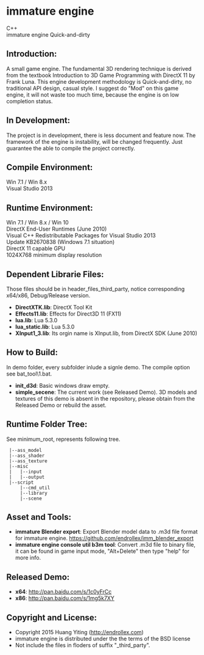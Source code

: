 immature engine
===============
C++  
immature engine
Quick-and-dirty

Introduction:
-------------
A small game engine. 
The fundamental 3D rendering technique is derived from the textbook 
Introduction to 3D Game Programming with DirectX 11 by Frank Luna.
This engine development methodology is Quick-and-dirty, no traditional API design, casual style.
I suggest do "Mod" on this game engine, it will not waste too much time,
because the engine is on low completion status.

In Development:
---------------
The project is in development, there is less document and feature now.
The framework of the engine is instability, will be changed frequently.
Just guarantee the able to compile the project correctly.

Compile Environment:
--------------------
Win 7.1 / Win 8.x  
Visual Studio 2013  

Runtime Environment:
--------------------
Win 7.1 / Win 8.x / Win 10  
DirectX End-User Runtimes (June 2010)  
Visual C++ Redistributable Packages for Visual Studio 2013  
Update KB2670838 (Windows 7.1 situation)  
DirectX 11 capable GPU  
1024X768 minimum display resolution  

Dependent Librarie Files:
-------------------------
Those files should be in header_files_third_party\, 
notice corresponding x64/x86, Debug/Release version.
* **DirectXTK.lib**: DirectX Tool Kit
* **Effects11.lib**: Effects for Direct3D 11 (FX11)
* **lua.lib**: Lua 5.3.0
* **lua_static.lib**: Lua 5.3.0
* **XInput1_3.lib**: Its orgin name is XInput.lib, from DirectX SDK (June 2010)

How to Build:
-------------
In demo folder, every subfolder inlude a signle demo.
The compile option see bat_tool\1.bat.
* **init_d3d**: Basic windows draw empty.
* **simple_secene**: The current work (see Released Demo).
3D models and textures of this demo is absent in the repository, 
please obtain from the Released Demo or rebuild the asset.

Runtime Folder Tree:
--------------------
See minimum_root\, represents following tree.

	 |--ass_model
	 |--ass_shader
	 |--ass_texture
	 |--misc
	 |   |--input
	 |   |--output
	 |--script
	     |--cmd_util
	     |--library
	     |--scene


Asset and Tools:
----------------
* **immature Blender export**: 
Export Blender model data to .m3d file format for immature engine. 
https://github.com/endrollex/imm_blender_export
* **immature engine console util b3m tool**: 
Convert .m3d file to binary file, it can be found in game input mode,
"Alt+Delete" then type "help" for more info.

Released Demo:
--------------
* **x64**: http://pan.baidu.com/s/1c0yFrCc
* **x86**: http://pan.baidu.com/s/1mg5k7XY

Copyright and License:
----------------------
* Copyright 2015 Huang Yiting (http://endrollex.com)
* immature engine is distributed under the the terms of the BSD license
* Not include the files in floders of suffix "_third_party".